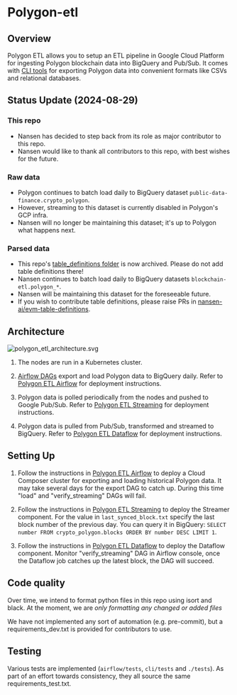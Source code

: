 # Polygon-etl

## Overview

Polygon ETL allows you to setup an ETL pipeline in Google Cloud Platform for ingesting Polygon blockchain data
into BigQuery and Pub/Sub. It comes with [CLI tools](/cli) for exporting Polygon data into convenient formats like CSVs and relational databases.


## Status Update (2024-08-29)

### This repo
- Nansen has decided to step back from its role as major contributor to this repo.
- Nansen would like to thank all contributors to this repo, with best wishes for the future.

### Raw data
- Polygon continues to batch load daily to BigQuery dataset `public-data-finance.crypto_polygon`.
- However, streaming to this dataset is currently disabled in Polygon's GCP infra.
- Nansen will no longer be maintaining this dataset; it's up to Polygon what happens next.

### Parsed data
- This repo's [table_definitions folder](./airflow/dags/resources/stages/parse/table_definitions) is now archived. Please do not add table definitions there!
- Nansen continues to batch load daily to BigQuery datasets `blockchain-etl.polygon_*`.
- Nansen will be maintaining this dataset for the foreseeable future.
- If you wish to contribute table definitions, please raise PRs in [nansen-ai/evm-table-definitions](https://github.com/nansen-ai/evm-table-definitions).


## Architecture

![polygon_etl_architecture.svg](polygon_etl_architecture.svg)

1. The nodes are run in a Kubernetes cluster.

2. [Airflow DAGs](https://airflow.apache.org/) export and load Polygon data to BigQuery daily.
   Refer to [Polygon ETL Airflow](/airflow) for deployment instructions.

3. Polygon data is polled periodically from the nodes and pushed to Google Pub/Sub.
   Refer to [Polygon ETL Streaming](/streaming) for deployment instructions.

4. Polygon data is pulled from Pub/Sub, transformed and streamed to BigQuery.
   Refer to [Polygon ETL Dataflow](/dataflow) for deployment instructions.

## Setting Up

1. Follow the instructions in [Polygon ETL Airflow](/airflow) to deploy a Cloud Composer cluster for
   exporting and loading historical Polygon data. It may take several days for the export DAG to catch up. During this
   time "load" and "verify_streaming" DAGs will fail.

2. Follow the instructions in [Polygon ETL Streaming](/streaming) to deploy the Streamer component. For the value in
   `last_synced_block.txt` specify the last block number of the previous day. You can query it in BigQuery:
   `SELECT number FROM crypto_polygon.blocks ORDER BY number DESC LIMIT 1`.

3. Follow the instructions in [Polygon ETL Dataflow](/dataflow) to deploy the Dataflow component. Monitor
   "verify_streaming" DAG in Airflow console, once the Dataflow job catches up the latest block, the DAG will succeed.

## Code quality

Over time, we intend to format python files in this repo using isort and black.
At the moment, we are *only formatting any changed or added files*

We have not implemented any sort of automation (e.g. pre-commit), but a requirements_dev.txt is provided for contributors to use.

## Testing

Various tests are implemented (`airflow/tests`, `cli/tests` and `./tests`).
As part of an effort towards consistency, they all source the same requirements_test.txt.
